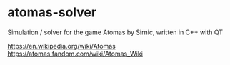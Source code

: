 # atomas-solver
Simulation / solver for the game Atomas by Sirnic, written in C++ with QT

https://en.wikipedia.org/wiki/Atomas
https://atomas.fandom.com/wiki/Atomas_Wiki
